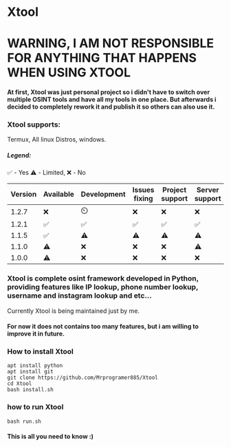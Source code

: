 # Xtool
# WARNING, I AM NOT RESPONSIBLE FOR ANYTHING THAT HAPPENS WHEN USING XTOOL
#### At first, Xtool was just personal project so i didn't have to switch over multiple OSINT tools and have all my tools in one place. But afterwards i decided to completely rework it and publish it so others can also use it.

### Xtool supports:
Termux, All linux Distros, windows.
##### Legend:
✅ - Yes
⚠️ - Limited, 
❌ - No

| Version | Available         | Development | Issues fixing  | Project support| Server support| 
| ------- | ------------------ |------------|----------------|----------------|---------------|
| 1.2.7    |       ❌         |⏲️        |     ❌     |      ❌      |      ❌       |
| 1.2.1   | ✅                |  ✅      |  ✅            |   ✅           | ✅          | 
| 1.1.5   | ✅                | ⚠️        |  ⚠️            |   ⚠️           | ⚠️           |
| 1.1.0   | ⚠️                | ❌         |  ❌             | ❌             | ⚠️          |
| 1.0.0    | ⚠️                | ❌        |   ❌          |     ❌          | ❌        |

### Xtool is complete osint framework developed in Python, providing features like IP lookup, phone number lookup, username and instagram lookup and etc...
Currently Xtool is being maintained just by me.
#### For now it does not contains too many features, but i am willing to improve it in future.
### How to install Xtool
```
apt install python
apt install git
git clone https://github.com/Mrprogramer885/Xtool
cd Xtool
bash install.sh
```
### how to run Xtool
```
bash run.sh
```
#### This is all you need to know :)
